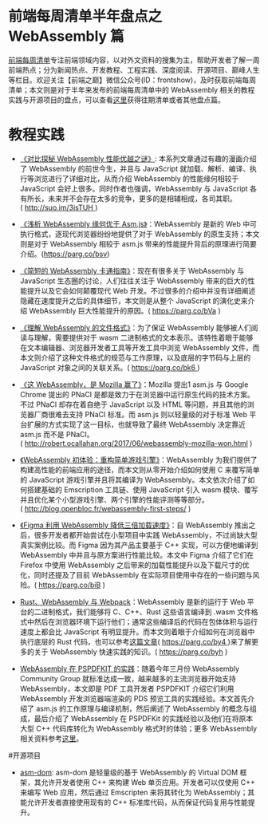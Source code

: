 

# 前端每周清单半年盘点之 WebAssembly 篇


[前端每周清单](http://www.infoq.com/cn/FE-Weekly)专注前端领域内容，以对外文资料的搜集为主，帮助开发者了解一周前端热点；分为新闻热点、开发教程、工程实践、深度阅读、开源项目、巅峰人生等栏目。欢迎关注【前端之巅】微信公众号(ID：frontshow)，及时获取前端每周清单；本文则是对于半年来发布的前端每周清单中的 WebAssembly 相关的教程实践与开源项目的盘点，可以查看[这里](https://parg.co/bh1)获得往期清单或者其他盘点篇。


# 教程实践




- [《对比探秘 WebAssembly 性能优越之谜》](https://hacks.mozilla.org/2017/02/what-makes-webassembly-fast/): 本系列文章通过有趣的漫画介绍了 WebAssembly 的前世今生，并且与 JavaScript 就加载、解析、编译、执行等浏览进行了详细对比，从而介绍 WebAssembly 的性能缘何相较于 JavaScript 会好上很多。同时作者也强调，WebAssembly 与 JavaScript 各有所长，未来并不会存在太多的竞争，更多的是相辅相成，各司其职。( http://suo.im/3jsTUH )




- [《浅析 WebAssembly 缘何优于 Asm.js》](https://parg.co/bsv)：WebAssembly 是新的 Web 中可执行格式，逐现代浏览器纷纷地提供了对于 WebAssembly 的原生支持；本文则是对于 WebAssembly 相较于 asm.js 带来的性能提升背后的原理进行简要介绍。(https://parg.co/bsv)




- [《简短的 WebAssembly 卡通指南》](https://parg.co/bVa)：现在有很多关于 WebAssembly 与 JavaScript 生态圈的讨论，人们往往关注于 WebAssembly 带来的巨大的性能提升以及它会如何颠覆现代 Web 开发。不过很多的介绍中并没有详细阐述隐藏在速度提升之后的具体细节，本文则是从整个 JavaScript 的演化史来介绍 WebAssembly 巨大性能提升的原因。( https://parg.co/bVa )




- [《理解 WebAssembly 的文件格式》](https://parg.co/bk6)：为了保证 WebAssembly 能够被人们阅读与理解，需要提供对于 wasm 二进制格式的文本表示。该特性着眼于能够在文本编辑器、浏览器开发者工具等开发工具中浏览 WebAssembly 文件，而本文则介绍了这种文件格式的规范与工作原理，以及底层的字节码与上层的 JavaScript 对象之间的关联关系。( https://parg.co/bk6 )




- [《这 WebAssembly，是 Mozilla 赢了》](http://robert.ocallahan.org/2017/06/webassembly-mozilla-won.html)：Mozilla 提出1 asm.js 与 Google Chrome 提出的 PNaCI 是都是致力于在浏览器中运行原生代码的技术方案。不过 PNaCI 却存在着自绝于 JavaScript 以及 HTML 等问题，并且其他的浏览器厂商很难去支持 PNaCI 标准。而 asm.js 则以轻量级的对于标准 Web 平台扩展的方式实现了这一目标，也就导致了最终 WebAssembly 决定靠近 asm.js 而不是 PNaCI。( http://robert.ocallahan.org/2017/06/webassembly-mozilla-won.html )




- [《WebAssembly 初体验：重构简单游戏引擎》](http://blog.openbloc.fr/webassembly-first-steps/)：WebAssembly 为我们提供了构建高性能的前端应用的途径，而本文则从零开始介绍如何使用 C 来覆写简单的 JavaScript 游戏引擎并且将其编译为 WebAssembly。本文依次介绍了如何搭建基础的 Emscription 工具链、使用 JavaScript 引入 wasm 模块、覆写并且优化某个小型游戏引擎、两个引擎的性能评测等等部分。( http://blog.openbloc.fr/webassembly-first-steps/ )


- [《Figma 利用 WebAssembly 降低三倍加载速度》](https://parg.co/biB)：自 WebAssembly 推出之后，很多开发者都开始尝试在小型项目中实践 WebAssembly，不过尚缺大型真实案例比较。而 Figma 因为其产品主要基于 C++ 实现，可以方便地编译到 WebAssembly 中并且与原方案进行性能比较。本文中 Figma 介绍了它们在 Firefox 中使用 WebAssembly 之后带来的加载性能提升以及下载尺寸的优化，同时还提及了目前 WebAssembly 在实际项目使用中存在的一些问题与风险。( https://parg.co/biB )




- [Rust、WebAssembly 与 Webpack](https://parg.co/byh)：WebAssembly 是新的运行于 Web 平台的二进制格式，我们能够将 C、C++、Rust 这些语言编译到 .wasm 文件格式中然后在浏览器环境下运行他们；通常这些编译后的代码在包体体积与运行速度上都会比 JavaScript 有明显提升。而本文则着眼于介绍如何在浏览器中执行底层的 Rust 代码，也可以参考[这篇文章](https://parg.co/by4)( https://parg.co/by4 )来了解更多的关于 WebAssembly 快速实践的知识。( https://parg.co/byh )




- [WebAssembly 在 PSPDFKIT 的实践](https://pspdfkit.com/blog/2017/webassembly-a-new-hope/)：随着今年三月份 WebAssembly Community Group 就标准达成一致，越来越多的主流浏览器开始支持 WebAssembly，本文即是 PDF 工具开发者 PSPDFKIT 介绍它们利用 WebAssembly 开发浏览器端渲染的 PDS 预览工具的实践经验。本文首先介绍了 asm.js 的工作原理与编译机制，然后阐述了 WebAssembly 的概念与组成，最后介绍了 WebAssembly 在 PSPDFKit 的实践经验以及他们在将原本大型 C++ 代码库转化为 WebAssembly 格式时的体验；更多 WebAssembly 相关资料参考[这里](https://parg.co/b2S)。



#开源项目



- [asm-dom](https://github.com/mbasso/asm-dom): asm-dom 是轻量级的基于 WebAssembly 的 Virtual DOM 框架，其允许开发者使用 C++ 来构建 Web 单页应用。开发者可以仅使用 C++ 来编写 Web 应用，然后通过 Emscripten 来将其转化为 WebAssembly；其能允许开发者直接使用现有的 C++ 标准库代码，从而保证代码复用与性能提升。














